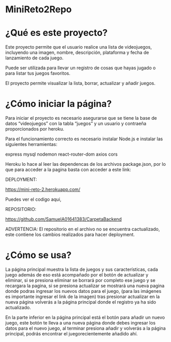 # MiniReto2Repo
 
# ¿Qué es este proyecto? 

Este proyecto permite que el usuario realice una lista de videojuegos, incluyendo una imagen, nombre, descripción, plataforma y fecha de lanzamiento de cada juego.

Puede ser utilizada para llevar un registro de cosas que hayas jugado o para listar tus juegos favoritos. 

El proyecto permite visualizar la lista, borrar, actualizar y añadir juegos.

# ¿Cómo iniciar la página?

Para iniciar el proyecto es necesario asegurarse que se tiene la base de datos “videojuegos” con la tabla “juegos” y un usuario y contraeña proporcionados por heroku.

Para el funcionamiento correcto es necesario instalar Node.js e instalar las siguientes herramientas:

express mysql nodemon 
react-router-dom 
axios
cors  

Heroku lo hace al leer las dependencas de los archivos package.json, por lo que para acceder a la pagina basta con acceder a este link:

DEPLOYMENT:

https://mini-reto-2.herokuapp.com/

Puedes ver el codigo aqui,

REPOSITORIO:

https://github.com/SamuelA01641383/CarpetaBackend

ADVERTENCIA: El repositorio en el archivo no se encuentra cactualizado, este contiene los cambios realizados para hacer deployment.

# ¿Cómo se usa? 

La página principal muestra la lista de juegos y sus características, cada juego además de eso está acompañado por el botón de actualizar y eliminar, si se presiona eliminar se borrará por completo ese juego y se recargara la pagina, si se presiona actualizar se mostrará una nueva pagina donde podras ingresar los nuevos datos para el juego, (para las imágenes es importante ingresar el link de la imagen) tras presionar actualizar en la nueva página volverás a la página principal donde el registro ya ha sido actualizado.

En la parte inferior en la página principal está el botón para añadir un nuevo juego, este botón te lleva a una nueva página donde debes ingresar los datos para el nuevo juego, al terminar presiona añadir y  volverás a la página principal, podrás encontrar el juegorecientemente añadido ahí.

